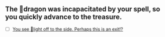 ## The 🐉dragon was incapacitated by your spell, so you quickly advance to the treasure.

- [ ] [You see 🔅light off to the side. Perhaps this is an exit!?](1-1A.md)

